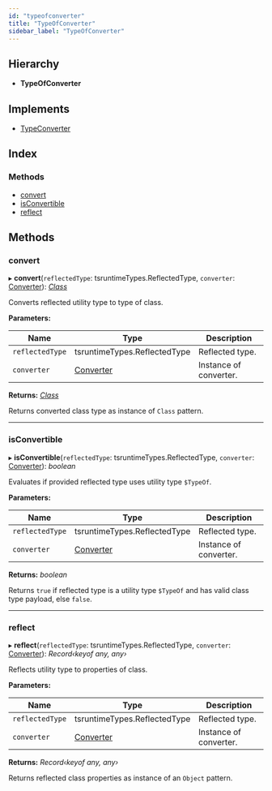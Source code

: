 ```yaml
---
id: "typeofconverter"
title: "TypeOfConverter"
sidebar_label: "TypeOfConverter"
---
```


## Hierarchy

* **TypeOfConverter**

## Implements

* [TypeConverter](../interfaces/types.typeconverter.md)

## Index

### Methods

* [convert](typeofconverter.md#convert)
* [isConvertible](typeofconverter.md#isconvertible)
* [reflect](typeofconverter.md#reflect)

## Methods

###  convert

▸ **convert**(`reflectedType`: tsruntimeTypes.ReflectedType, `converter`: [Converter](../interfaces/types.converter.md)): *[Class](class.md)*

Converts reflected utility type to type of class.

**Parameters:**

Name | Type | Description |
------ | ------ | ------ |
`reflectedType` | tsruntimeTypes.ReflectedType | Reflected type. |
`converter` | [Converter](../interfaces/types.converter.md) | Instance of converter. |

**Returns:** *[Class](class.md)*

Returns converted class type as instance of `Class` pattern.

___

###  isConvertible

▸ **isConvertible**(`reflectedType`: tsruntimeTypes.ReflectedType, `converter`: [Converter](../interfaces/types.converter.md)): *boolean*

Evaluates if provided reflected type uses utility type `$TypeOf`.

**Parameters:**

Name | Type | Description |
------ | ------ | ------ |
`reflectedType` | tsruntimeTypes.ReflectedType | Reflected type. |
`converter` | [Converter](../interfaces/types.converter.md) | Instance of converter. |

**Returns:** *boolean*

Returns `true` if reflected type is a utility type `$TypeOf` and has valid class type payload, else `false`.

___

###  reflect

▸ **reflect**(`reflectedType`: tsruntimeTypes.ReflectedType, `converter`: [Converter](../interfaces/types.converter.md)): *Record‹keyof any, any›*

Reflects utility type to properties of class.

**Parameters:**

Name | Type | Description |
------ | ------ | ------ |
`reflectedType` | tsruntimeTypes.ReflectedType | Reflected type. |
`converter` | [Converter](../interfaces/types.converter.md) | Instance of converter. |

**Returns:** *Record‹keyof any, any›*

Returns reflected class properties as instance of an `Object` pattern.
